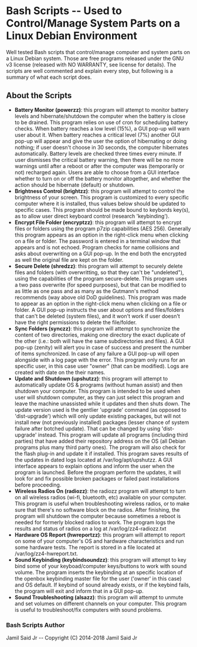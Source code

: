 # Bash Scripts -- Used to Control/Manage System Parts on a Linux Debian Environment
Well tested Bash scripts that control/manage computer and system parts on a Linux Debian system. Those are free programs released under the GNU v3 license (released with NO WARRANTY, see license for details). The scripts are well commented and explain every step, but following is a summary of what each script does.

## About the Scripts
* **Battery Monitor (powerzz)**: this program will attempt to monitor battery levels and hibernate/shutdown the computer when the battery is close to be drained. This program relies on use of cron for scheduling battery checks. When battery reaches a low level (15%), a GUI pop-up will warn user about it. When battery reaches a critical level (7%) another GUI pop-up will appear and give the user the option of hibernating or doing nothing; if user doesn't choose in 30 seconds, the computer hibernates automatically. Battery levels are checked three times every minute. If user dismisses the critical battery warning, then there will be no more warnings until after a reboot or after the computer was (temporarily or not) recharged again. Users are able to choose from a GUI interface whether to turn on or off the battery monitor altogether, and whether the action should be hibernate (default) or shutdown.
* **Brightness Control (brightzz)**: this program will attempt to control the brightness of your screen. This program is customized to every specific computer where it is installed, thus values below should be updated to specific cases. This program should be made bound to keybords key(s), as to allow user direct keyboard control (research 'keybinding').
* **Encrypt File Folder (encryptzz)**: this program will attempt to encrypt files or folders using the program p7zip capabilities (AES 256). Generally this program appears as an option in the right-click menu when clicking on a file or folder. The password is entered in a terminal window that appears and is not echoed. Program checks for name collisions and asks about overwriting on a GUI pop-up. In the end both the encrypted as well the original file are kept on the folder.
* **Secure Delete (shredzz)**: this program will attempt to securely delete files and folders (with overwritting, so that they can't be "undeleted"), using the capabilities of the program secure-delete. This program uses a two pass overwrite (for speed purposes), but that can be modified to as little as one pass and as many as the Gutmann's method recommends (way above old DoD guidelines). This program was made to appear as an option in the right-click menu when clicking on a file or folder. A GUI pop-up instructs the user about options and files/folders that can't be deleted (system files), and it won't work if user doesn't have the right permissions to delete the file/folder.
* **Sync Folders (synczz)**: this program will attempt to synchronize the content of two directories, making one directory the exact duplicate of the other (i.e.: both will have the same subdirectories and files). A GUI pop-up (zenity) will alert you in case of success and present the number of items synchronized. In case of any failure a GUI pop-up will open alongside with a log page with the error. This program only runs for an specific user, in this case user "owner" (that can be modified). Logs are created with date on the their names.
* **Update and Shutdown (upshutzz)**: this program will attempt to automatically update OS & programs (without human assist) and then shutdown your computer. This program is intended to be used when user will shutdown computer, as they can just select this program and leave the machine unassisted while it updates and then shuts down. The update version used is the gentlier 'upgrade' command (as opposed to 'dist-upgrade') which will only update existing packages, but will not install new (not previously installed) packages (lesser chance of system failure after botched update). That can be changed by using 'dist-upgrade' instead. This program will update all programs (including third parties) that have added their repository address on the OS (all Debian programs plus many third party ones). The program will also check for the flash plug-in and update it if installed. This program saves results of the updates in dated logs located at /var/log/apt/upshutzz. A GUI interface appears to explain options and inform the user when the program is launched. Before the program perform the updates, it will look for and fix possible broken packages or failed past installations before proceeding.
* **Wireless Radios On (radiozz)**: the radiozz program will attempt to turn on all wireless radios (wi-fi, bluetooth, etc) available on your computer. This program is useful when troubleshooting wireless radios, or to make sure that there's no software block on the radios. After finishing, the program will shutdown the computer because sometimes a reboot is needed for formerly blocked radios to work. The program logs the results and status of radios on a log at /var/log/zz4-radiozz.txt
* **Hardware OS Report (hwreportzz)**: this program will attempt to report on some of your computer's OS and hardware characteristics and run some hardware tests. The report is stored in a file located at /var/log/zz4-hwreport.txt.
* **Sound Keybinding (keybindsoundzz)**: this program will attempt to key bind some of your keyboad/computer keys/buttons to work with sound volume. The program inserts the keybinding at an specific location of the openbox keybinding master file for the user ('owner' in this case) and OS default. If keybind of sound already exists, or if the keybind fails, the program will exit and inform that in a GUI pop-up.
* **Sound Troubleshooting (alsazz)**: this program will attempt to unmute and set volumes on different channels on your computer. This program is useful to troubleshoot/fix computers with sound problems.

### Bash Scripts Author
Jamil Said Jr -- Copyright (C) 2014-2018 Jamil Said Jr
